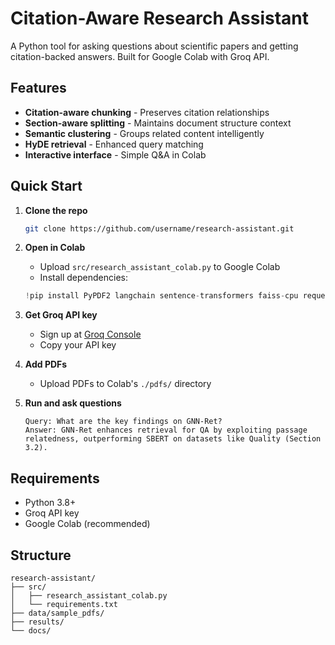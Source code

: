 # Citation-Aware Research Assistant

A Python tool for asking questions about scientific papers and getting citation-backed answers. Built for Google Colab with Groq API.

## Features

- **Citation-aware chunking** - Preserves citation relationships
- **Section-aware splitting** - Maintains document structure context
- **Semantic clustering** - Groups related content intelligently
- **HyDE retrieval** - Enhanced query matching
- **Interactive interface** - Simple Q&A in Colab

## Quick Start

1. **Clone the repo**
   ```bash
   git clone https://github.com/username/research-assistant.git
   ```

2. **Open in Colab**
   - Upload `src/research_assistant_colab.py` to Google Colab
   - Install dependencies:
   ```python
   !pip install PyPDF2 langchain sentence-transformers faiss-cpu requests ipywidgets pdfplumber scikit-learn
   ```

3. **Get Groq API key**
   - Sign up at [Groq Console](https://console.groq.com)
   - Copy your API key

4. **Add PDFs**
   - Upload PDFs to Colab's `./pdfs/` directory

5. **Run and ask questions**
   ```
   Query: What are the key findings on GNN-Ret?
   Answer: GNN-Ret enhances retrieval for QA by exploiting passage relatedness, outperforming SBERT on datasets like Quality (Section 3.2).
   ```

## Requirements

- Python 3.8+
- Groq API key
- Google Colab (recommended)

## Structure

```
research-assistant/
├── src/
│   ├── research_assistant_colab.py
│   └── requirements.txt
├── data/sample_pdfs/
├── results/
└── docs/
```


